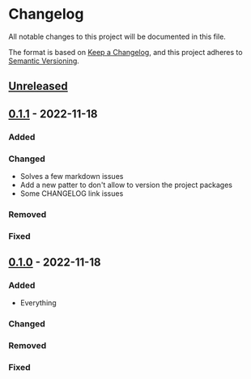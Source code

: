 # Changelog
All notable changes to this project will be documented in this file.

The format is based on [Keep a Changelog](https://keepachangelog.com/en/1.0.0/),
and this project adheres to [Semantic Versioning](https://semver.org/spec/v2.0.0.html).

## [Unreleased]


## [0.1.1] - 2022-11-18
### Added

### Changed
* Solves a few markdown issues
* Add a new patter to don't allow to version the project packages
* Some CHANGELOG link issues

### Removed

### Fixed
## [0.1.0] - 2022-11-18
### Added
* Everything

### Changed

### Removed

### Fixed


[Unreleased]: https://github.com/jjuarez/dagger-python-SDK-poc/0.1.1...HEAD
[0.1.1]: https://github.com/jjuarez/dagger-python-SDK-poc/0.1.0...0.1.1
[0.1.0]: https://github.com/jjuarez/dagger-python-SDK-poc/tree/0.1.0
